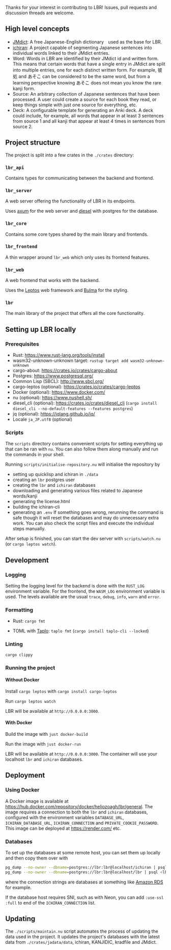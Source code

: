 Thanks for your interest in contributing to LBR! Issues, pull requests and discussion threads are welcome.


## High level concepts
- [JMdict](http://jmdict.org/): A free Japanese-English dictionary　used as the base for LBR.
- [ichiran](https://github.com/tshatrov/ichiran): A project capable of segmenting Japanese sentences into individual words linked to their JMdict entries.
- Word: Words in LBR are identified by their JMdict id and written form. This means that certain words that have a single entry in JMdict are split into multiple entries, one for each distinct written form. For example, 彼処 and あそこ can be considered to be the same word, but from a learning perspective knowing あそこ does not mean you know the rare kanji form.
- Source: An arbitrary collection of Japanese sentences that have been processed. A user could create a source for each book they read, or keep things simple with just one source for everything, etc.
- Deck: A configurable template for generating an Anki deck. A deck could include, for example, all words that appear in at least 3 sentences from source 1 and all kanji that appear at least 4 times in sentences from source 2.


## Project structure
The project is split into a few crates in the `./crates` directory:

### `lbr_api`
Contains types for communicating between the backend and frontend.

### `lbr_server`
A web server offering the functionality of LBR in its endpoints.

Uses [axum](https://docs.rs/axum) for the web server and [diesel](https://docs.rs/diesel) with postgres for the database.

### `lbr_core`
Contains some core types shared by the main library and frontends.

### `lbr_frontend`
A thin wrapper around `lbr_web` which only uses its frontend features.

### `lbr_web`
A web frontend that works with the backend.

Uses the [Leptos](https://docs.rs/leptos) web framework and [Bulma](https://bulma.io/) for the styling.

### `lbr`
The main library of the project that offers all the core functionality.


## Setting up LBR locally
### Prerequisites
- Rust: https://www.rust-lang.org/tools/install
- wasm32-unknown-unknown target: `rustup target add wasm32-unknown-unknown`
- cargo-about: https://crates.io/crates/cargo-about
- Postgres: https://www.postgresql.org/
- Common Lisp (SBCL): http://www.sbcl.org/
- cargo-leptos (optional): https://crates.io/crates/cargo-leptos
- Docker (optional): https://www.docker.com/
- nu (optional): https://www.nushell.sh/
- diesel_cli (optional): https://crates.io/crates/diesel_cli (`cargo install diesel_cli --no-default-features --features postgres`)
- jq (optional): https://jqlang.github.io/jq/
- Locale `ja_JP.utf8` (optional)

### Scripts
The `scripts` directory contains convenient scripts for setting everything up that can be ran with `nu`. You can also follow them along manually and run the commands in your shell.

Running `scripts/initialise-repository.nu` will initialise the repository by
- setting up quicklisp and ichiran in `./data`
- creating an `lbr` postgres user
- creating the `lbr` and `ichiran` databases
- downloading and generating various files related to Japanese words/kanji
- generating the license.html
- building the ichiran-cli
- generating an `.env`
If something goes wrong, rerunning the command is safe though it will reset the databases and may do unnecessary extra work. You can also check the script files and execute the individual steps manually.

After setup is finished, you can start the dev server with `scripts/watch.nu` (or `cargo leptos watch`).


## Development
### Logging
Setting the logging level for the backend is done with the `RUST_LOG` environment variable. For the frontend, the `WASM_LOG` environment variable is used. The levels available are the usual `trace`, `debug`, `info`, `warn` and `error`.

### Formatting
- Rust: `cargo fmt`

- TOML with [Taplo](https://taplo.tamasfe.dev/): `taplo fmt` (`cargo install taplo-cli --locked`)

### Linting
`cargo clippy`

### Running the project
#### Without Docker
Install `cargo leptos` with `cargo install cargo-leptos`

Run `cargo leptos watch`

LBR will be available at `http://0.0.0.0:3000`.

#### With Docker
Build the image with `just docker-build`

Run the image with `just docker-run`

LBR will be available at `http://0.0.0.0:3000`. The container will use your localhost `lbr` and `ichiran` databases.


## Deployment
### Using Docker
A Docker image is available at https://hub.docker.com/repository/docker/heliozoagh/lbr/general. The image requires a connection to both the `lbr` and `ichiran` databases, configured with the environment variables `DATABASE_URL`, `ICHIRAN_DATABASE_URL`, `ICHIRAN_CONNECTION` and `PRIVATE_COOKIE_PASSWORD`. This image can be deployed at https://render.com/ etc.

### Databases

To set up the databases at some remote host, you can set them up locally and then copy them over with
```bash
pg_dump --no-owner --dbname=postgres://lbr:lbr@localhost/ichiran | psql <ichiran-connection-string>
pg_dump --no-owner --dbname=postgres://lbr:lbr@localhost/lbr | psql <lbr-connection-string>
```
where the connection strings are databases at something like [Amazon RDS](https://aws.amazon.com/rds/) for example.

If the database host requires SNI, such as with Neon, you can add `:use-ssl :full` to end of the `ICHIRAN_CONNECTION` list.


## Updating
The `./scripts/maintain.nu` script automates the process of updating the data used in the project. It updates the project's databases with the latest data from `./crates/jadata/data`, ichiran, KANJIDIC, kradfile and JMdict.
